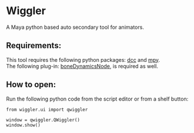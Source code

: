 # Wiggler  
A Maya python based auto secondary tool for animators.  
  
## Requirements:
This tool requires the following python packages: [dcc](https://github.com/bhsingleton/dcc) and [mpy](https://github.com/bhsingleton/mpy).  
The following plug-in: [boneDynamicsNode](https://github.com/akasaki1211/boneDynamicsNode), is required as well.  
  
## How to open:
Run the following python code from the script editor or from a shelf button:  
  
```
from wiggler.ui import qwiggler

window = qwiggler.QWiggler()
window.show()
```
